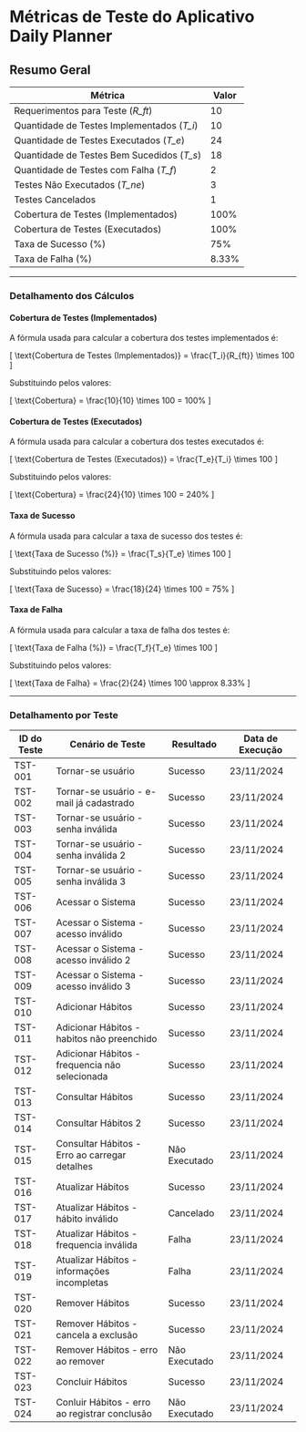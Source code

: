 # Métricas de Teste do Aplicativo Daily Planner

## Resumo Geral

| Métrica                                    | Valor   |
|--------------------------------------------|---------|
| Requerimentos para Teste (*R_ft*)          | 10      |
| Quantidade de Testes Implementados (*T_i*) | 10      | 
| Quantidade de Testes Executados (*T_e*)    | 24      |
| Quantidade de Testes Bem Sucedidos (*T_s*) | 18      |
| Quantidade de Testes com Falha (*T_f*)     | 2       |
| Testes Não Executados (*T_ne*)             | 3       |
| Testes Cancelados                          | 1       |
| Cobertura de Testes (Implementados)        | 100%    |
| Cobertura de Testes (Executados)           | 100%    |
| Taxa de Sucesso (%)                        | 75%     |
| Taxa de Falha (%)                          | 8.33%   |

---

### Detalhamento dos Cálculos

#### Cobertura de Testes (Implementados)

A fórmula usada para calcular a cobertura dos testes implementados é:

\[
\text{Cobertura de Testes (Implementados)} = \frac{T_i}{R_{ft}} \times 100
\]


Substituindo pelos valores:

\[
\text{Cobertura} = \frac{10}{10} \times 100 = 100\%
\]

#### Cobertura de Testes (Executados)

A fórmula usada para calcular a cobertura dos testes executados é:

\[
\text{Cobertura de Testes (Executados)} = \frac{T_e}{T_i} \times 100
\]


Substituindo pelos valores:

\[
\text{Cobertura} = \frac{24}{10} \times 100 = 240\%
\]

#### Taxa de Sucesso

A fórmula usada para calcular a taxa de sucesso dos testes é:

\[
\text{Taxa de Sucesso (\%)} = \frac{T_s}{T_e} \times 100
\]

Substituindo pelos valores:

\[
\text{Taxa de Sucesso} = \frac{18}{24} \times 100 = 75\%
\]

#### Taxa de Falha

A fórmula usada para calcular a taxa de falha dos testes é:

\[
\text{Taxa de Falha (\%)} = \frac{T_f}{T_e} \times 100
\]


Substituindo pelos valores:

\[
\text{Taxa de Falha} = \frac{2}{24} \times 100 \approx 8.33\%
\]

---

### Detalhamento por Teste

| ID do Teste | Cenário de Teste                               | Resultado      | Data de Execução |
|-------------|------------------------------------------------|----------------|------------------|
| TST-001     | Tornar-se usuário                              | Sucesso        | 23/11/2024       |
| TST-002     | Tornar-se usuário - e-mail já cadastrado       | Sucesso        | 23/11/2024       |
| TST-003     | Tornar-se usuário - senha inválida             | Sucesso        | 23/11/2024       |
| TST-004     | Tornar-se usuário - senha inválida 2           | Sucesso        | 23/11/2024       |
| TST-005     | Tornar-se usuário - senha inválida 3           | Sucesso        | 23/11/2024       |
| TST-006     | Acessar o Sistema                              | Sucesso        | 23/11/2024       |
| TST-007     | Acessar o Sistema - acesso inválido            | Sucesso        | 23/11/2024       |
| TST-008     | Acessar o Sistema - acesso inválido 2          | Sucesso        | 23/11/2024       |
| TST-009     | Acessar o Sistema - acesso inválido 3          | Sucesso        | 23/11/2024       |
| TST-010     | Adicionar Hábitos                              | Sucesso        | 23/11/2024       |
| TST-011     | Adicionar Hábitos - habitos não preenchido     | Sucesso        | 23/11/2024       |
| TST-012     | Adicionar Hábitos - frequencia não selecionada | Sucesso        | 23/11/2024       |
| TST-013     | Consultar Hábitos                              | Sucesso        | 23/11/2024       |
| TST-014     | Consultar Hábitos 2                            | Sucesso        | 23/11/2024       |
| TST-015     | Consultar Hábitos - Erro ao carregar detalhes  | Não Executado  | 23/11/2024       |
| TST-016     | Atualizar Hábitos                              | Sucesso        | 23/11/2024       |
| TST-017     | Atualizar Hábitos - hábito inválido            | Cancelado      | 23/11/2024       |
| TST-018     | Atualizar Hábitos - frequencia inválida        | Falha          | 23/11/2024       |
| TST-019     | Atualizar Hábitos - informações incompletas    | Falha          | 23/11/2024       |
| TST-020     | Remover Hábitos                                | Sucesso        | 23/11/2024       |
| TST-021     | Remover Hábitos - cancela a exclusão           | Sucesso        | 23/11/2024       |
| TST-022     | Remover Hábitos - erro ao remover              | Não Executado  | 23/11/2024       |
| TST-023     | Concluir Hábitos                               | Sucesso        | 23/11/2024       |
| TST-024     | Conluir Hábitos - erro ao registrar conclusão  | Não Executado  | 23/11/2024       |